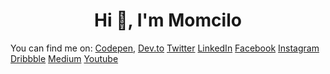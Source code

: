 <h1 align="center">Hi 👋, I'm Momcilo</h1>
You can find me on:
<a href="https://codepen.io/momciloo" target="blank">Codepen</a>, 
<a href="https://dev.to/momciloo" target="blank">Dev.to</a>
<a href="https://twitter.com/momciloo" target="blank">Twitter</a>
<a href="https://linkedin.com/in/momciloo" target="blank">LinkedIn</a>
<a href="https://fb.com/momciloo" target="blank">Facebook</a>
<a href="https://instagram.com/momcilopopov" target="blank">Instagram</a>
<a href="https://dribbble.com/momciloo" target="blank">Dribbble</a>
<a href="https://medium.com/@momciloo" target="blank">Medium</a>
<a href="https://www.youtube.com/c/momciloo" target="blank">Youtube</a>
</p>
